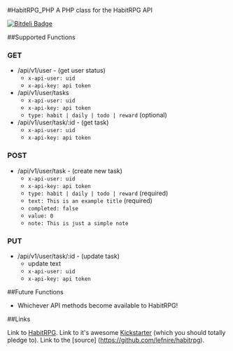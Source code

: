 #HabitRPG_PHP
A PHP class for the HabitRPG API

[![Bitdeli Badge](https://d2weczhvl823v0.cloudfront.net/ruddfawcett/HabitRPG_PHP/trend.png)](https://bitdeli.com/free "Bitdeli Badge")

##Supported Functions

### GET
* /api/v1/user - (get user status)
    * `x-api-user: uid`
    * `x-api-key: api token`
* /api/v1/user/tasks
    * `x-api-user: uid`
    * `x-api-key: api token`
    * `type: habit | daily | todo | reward` (optional)
* /api/v1/user/task/:id - (get task)
    * `x-api-user: uid`
    * `x-api-key: api token`

### POST
* /api/v1/user/task - (create new task)
    * `x-api-user: uid`
    * `x-api-key: api token`
    * `type: habit | daily | todo | reward` (required)
    * `text: This is an example title` (required)
    * `completed: false`
    * `value: 0`
    * `note: This is just a simple note`

### PUT
* /api/v1/user/task/:id - (update task)
    * update text
    * `x-api-user: uid`
    * `x-api-key: api token`

##Future Functions

- Whichever API methods become available to HabitRPG!

##Links

Link to [HabitRPG](https://habitrpg.com).  Link to it's awesome [Kickstarter](https://www.kickstarter.com/projects/lefnire/habitrpg-mobile) (which you should totally pledge to).  Link to the [source] (https://github.com/lefnire/habitrpg).
